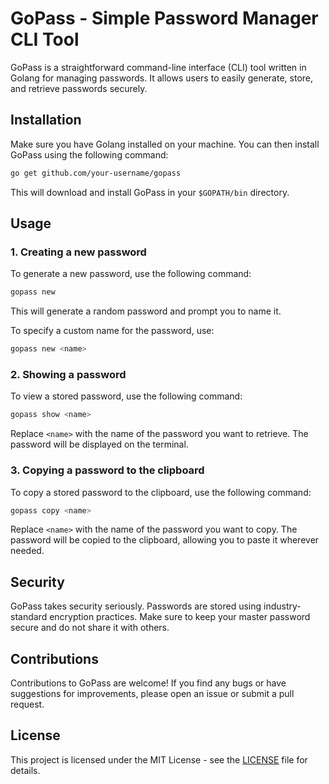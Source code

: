 # GoPass - Simple Password Manager CLI Tool

GoPass is a straightforward command-line interface (CLI) tool written in Golang for managing passwords. It allows users to easily generate, store, and retrieve passwords securely.

## Installation

Make sure you have Golang installed on your machine. You can then install GoPass using the following command:

```bash
go get github.com/your-username/gopass
```

This will download and install GoPass in your `$GOPATH/bin` directory.

## Usage

### 1. Creating a new password

To generate a new password, use the following command:

```bash
gopass new
```

This will generate a random password and prompt you to name it.

To specify a custom name for the password, use:

```bash
gopass new <name>
```

### 2. Showing a password

To view a stored password, use the following command:

```bash
gopass show <name>
```

Replace `<name>` with the name of the password you want to retrieve. The password will be displayed on the terminal.

### 3. Copying a password to the clipboard

To copy a stored password to the clipboard, use the following command:

```bash
gopass copy <name>
```

Replace `<name>` with the name of the password you want to copy. The password will be copied to the clipboard, allowing you to paste it wherever needed.

## Security

GoPass takes security seriously. Passwords are stored using industry-standard encryption practices. Make sure to keep your master password secure and do not share it with others.

## Contributions

Contributions to GoPass are welcome! If you find any bugs or have suggestions for improvements, please open an issue or submit a pull request.

## License

This project is licensed under the MIT License - see the [LICENSE](LICENSE) file for details.
